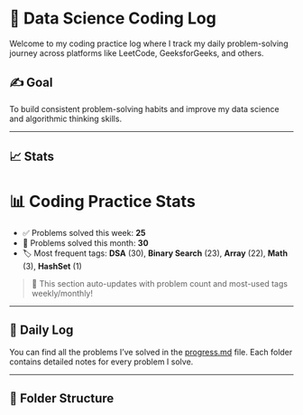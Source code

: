 # 📘 Data Science Coding Log

Welcome to my coding practice log where I track my daily problem-solving journey across platforms like LeetCode, GeeksforGeeks, and others.

## ✍️ Goal

To build consistent problem-solving habits and improve my data science and algorithmic thinking skills.

---

## 📈 Stats

<!-- STATS_START -->
# 📊 Coding Practice Stats

- ✅ Problems solved this week: **25**
- 📆 Problems solved this month: **30**
- 🏷️ Most frequent tags: **DSA** (30), **Binary Search** (23), **Array** (22), **Math** (3), **HashSet** (1)

<!-- STATS_END -->

> 🧠 This section auto-updates with problem count and most-used tags weekly/monthly!

---

## 📅 Daily Log

You can find all the problems I’ve solved in the [progress.md](progress.md) file. Each folder contains detailed notes for every problem I solve.

---

## 📂 Folder Structure

